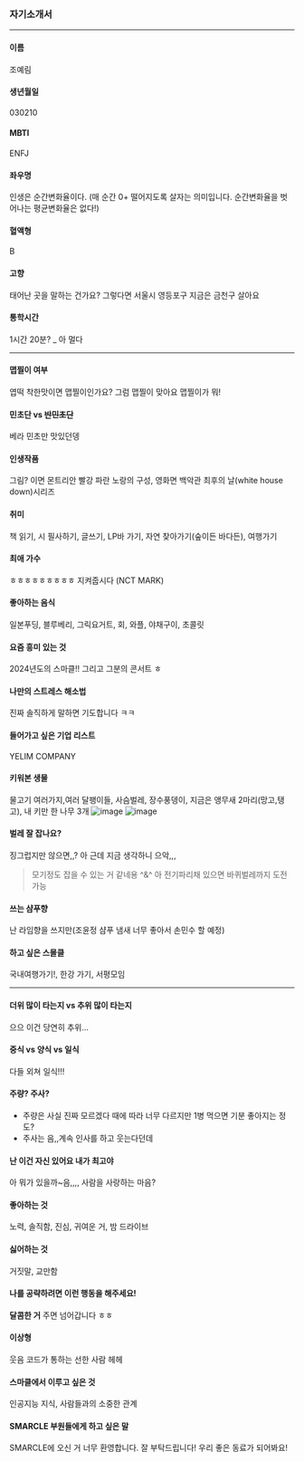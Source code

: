 ### 자기소개서

----------------------------

#### 이름
조예림
#### 생년월일
030210
#### MBTI 
ENFJ
#### 좌우명
인생은 순간변화율이다. (매 순간 0+ 떨어지도록 살자는 의미입니다. 순간변화율을 벗어나는 평균변화율은 없다!)
#### 혈액형 
B
#### 고향
태어난 곳을 말하는 건가요? 그렇다면 서울시 영등포구 지금은 금천구 살아요
#### 통학시간
1시간 20분? _ 아 멀다

-----------------------------

#### 맵찔이 여부
엽떡 착한맛이면 맵찔이인가요? 그럼 맵찔이 맞아요 맵찔이가 뭐!
#### 민초단 vs ~~반민초단~~
베라 민초만 맛있던뎅
#### 인생작품
그림? 이면 몬트리안 빨강 파란 노랑의 구성, 영화면 백악관 최후의 날(white house down)시리즈
#### 취미 
책 읽기, 시 필사하기, 글쓰기, LP바 가기, 자연 찾아가기(숲이든 바다든), 여행가기
#### 최애 가수
ㅎㅎㅎㅎㅎㅎㅎㅎㅎ 지켜줍시다 (NCT MARK)
#### 좋아하는 음식  
일본푸딩, 블루베리, 그릭요거트, 회, 와플, 야채구이, 초콜릿
#### 요즘 흥미 있는 것
2024년도의 스마클!! 그리고 그분의 콘서트 ㅎ
#### 나만의 스트레스 해소법
진짜 솔직하게 말하면 기도합니다 ㅋㅋ
#### 들어가고 싶은 기업 리스트
YELIM COMPANY
#### 키워본 생물
물고기 여러가지,여러 달팽이들, 사슴벌레, 장수풍뎅이, 지금은 앵무새 2마리(망고,탱고), 내 키만 한 나무 3개
![image](https://github.com/sejongsmarcle/2024_Spring_SMARCLE_Snaegi_Study/assets/70877858/cfa62c67-a155-4fbb-8b6b-2d3046a26f5b)
![image](https://github.com/sejongsmarcle/2024_Spring_SMARCLE_Snaegi_Study/assets/70877858/94b3c665-1188-4e15-8bad-407e45ad373b)

#### 벌레 잘 잡나요?
징그럽지만 않으면,,? 아 근데 지금 생각하니 으악,,,  
> 모기정도 잡을 수 있는 거 같네용 ^&^ 아 전기파리채 있으면 바퀴벌레까지 도전가능
#### 쓰는 샴푸향
난 라임향을 쓰지만(조윤정 샴푸 냄새 너무 좋아서 손민수 할 예정)
#### 하고 싶은 스몰클
국내여행가기!, 한강 가기, 서평모임

-----------------------------------------------------------------

#### 더위 많이 타는지 vs 추위 많이 타는지
으으 이건 당연히 추위... 
#### 중식 vs 양식 vs 일식
다들 외쳐 일식!!!
#### 주량? 주사?
- 주량은 사실 진짜 모르겠다 때에 따라 너무 다르지만 1병 먹으면 기분 좋아지는 정도?
- 주사는 음,,계속 인사를 하고 웃는다던데
#### 난 이건 자신 있어요 내가 최고야
아 뭐가 있을까~음,,,, 사람을 사랑하는 마음?
#### 좋아하는 것
노력, 솔직함, 진심, 귀여운 거, 밤 드라이브
#### 싫어하는 것
거짓말, 교만함
#### 나를 공략하려면 이런 행동을 해주세요!
**달콤한 거** 주면 넘어갑니다 ㅎㅎ
#### 이상형
웃음 코드가 통하는 선한 사람 헤헤
#### 스마클에서 이루고 싶은 것
인공지능 지식, 사람들과의 소중한 관계
#### SMARCLE 부원들에게 하고 싶은 말
SMARCLE에 오신 거 너무 환영합니다. 잘 부탁드립니다! 우리 좋은 동료가 되어봐요!
